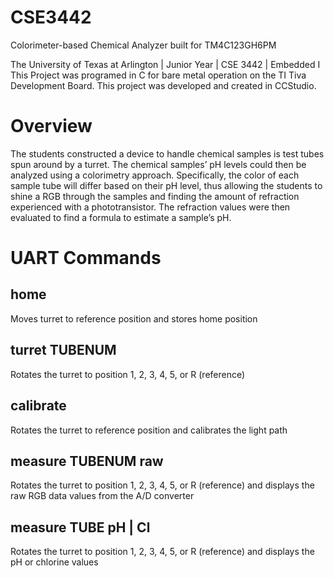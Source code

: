 # CSE3442
 Colorimeter-based Chemical Analyzer built for TM4C123GH6PM

 The University of Texas at Arlington | Junior Year | CSE 3442 | Embedded I
 This Project was programed in C for bare metal operation on the TI Tiva Development Board.
 This project was developed and created in CCStudio.

# Overview
The students constructed a device to handle chemical samples is test tubes spun around by a
turret. The chemical samples’ pH levels could then be analyzed using a colorimetry approach.
Specifically, the color of each sample tube will differ based on their pH level, thus allowing the
students to shine a RGB through the samples and finding the amount of refraction experienced
with a phototransistor. The refraction values were then evaluated to find a formula to estimate a
sample’s pH.

# UART Commands
## home
Moves turret to reference position and stores home position

## turret TUBENUM
Rotates the turret to position 1, 2, 3, 4, 5, or R (reference)

## calibrate
Rotates the turret to reference position and calibrates the light path

## measure TUBENUM raw
Rotates the turret to position 1, 2, 3, 4, 5, or R (reference) and displays the 
raw RGB data values from the A/D converter

## measure TUBE pH | Cl
Rotates the turret to position 1, 2, 3, 4, 5, or R (reference) and displays the 
pH or chlorine values
